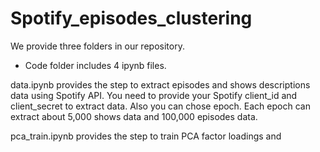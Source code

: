 # Spotify_episodes_clustering
We provide three folders in our repository. 

- Code folder includes 4 ipynb files.

data.ipynb provides the step to extract episodes and shows descriptions data using Spotify API. You need to provide your Spotify client_id and client_secret to extract data. Also you can chose epoch. Each epoch can extract about 5,000 shows data and 100,000 episodes data.

pca_train.ipynb provides the step to train PCA factor loadings and 

